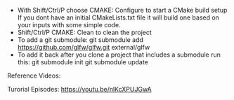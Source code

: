 - With Shift/Ctrl/P choose CMAKE: Configure to start a CMake build setup
  If you dont have an initial CMakeLists.txt file it will build one based on your inputs with
  some simple code.
- Shift/Ctrl/P CMAKE: Clean to clean the project
- To add a git submodule:
  git submodule add https://github.com/glfw/glfw.git external/glfw
- To add it back after you clone a project that includes a submodule run this:
  git submodule init
  git submodule update

Reference Videos:

Turorial Episodes:
https://youtu.be/nlKcXPUJGwA
